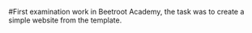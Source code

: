 #First examination work in Beetroot Academy, the task was to create a simple website from the template.
